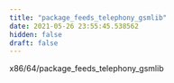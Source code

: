 ```yaml
---
title: "package_feeds_telephony_gsmlib"
date: 2021-05-26 23:55:45.538562
hidden: false
draft: false
---
```


x86/64/package_feeds_telephony_gsmlib

